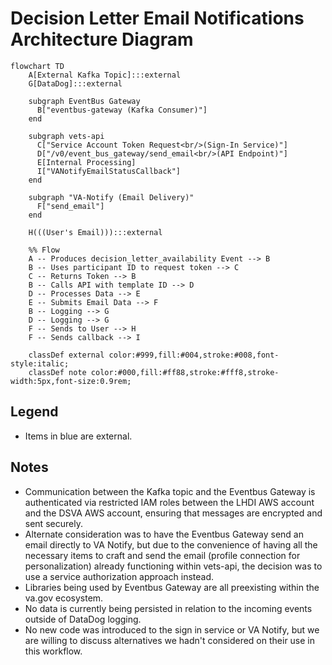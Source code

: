 # Decision Letter Email Notifications Architecture Diagram

```mermaid
flowchart TD
    A[External Kafka Topic]:::external
    G[DataDog]:::external

    subgraph EventBus Gateway
      B["eventbus-gateway (Kafka Consumer)"]
    end

    subgraph vets-api
      C["Service Account Token Request<br/>(Sign-In Service)"]
      D["/v0/event_bus_gateway/send_email<br/>(API Endpoint)"]
      E[Internal Processing]
      I["VANotifyEmailStatusCallback"]
    end

    subgraph "VA-Notify (Email Delivery)"
      F["send_email"]
    end

    H(((User's Email))):::external

    %% Flow
    A -- Produces decision_letter_availability Event --> B
    B -- Uses participant ID to request token --> C
    C -- Returns Token --> B
    B -- Calls API with template ID --> D
    D -- Processes Data --> E
    E -- Submits Email Data --> F
    B -- Logging --> G
    D -- Logging --> G
    F -- Sends to User --> H
    F -- Sends callback --> I

    classDef external color:#999,fill:#004,stroke:#008,font-style:italic;
    classDef note color:#000,fill:#ff88,stroke:#fff8,stroke-width:5px,font-size:0.9rem;
```

## Legend

- Items in blue are external.

## Notes
- Communication between the Kafka topic and the Eventbus Gateway is authenticated via restricted IAM roles between the LHDI AWS
  account and the DSVA AWS account, ensuring that messages are encrypted and sent securely.
- Alternate consideration was to have the Eventbus Gateway send an email directly to VA Notify, but due to the convenience of
  having all the necessary items to craft and send the email (profile connection for personalization) already functioning within
  vets-api, the decision was to use a service authorization approach instead.
- Libraries being used by Eventbus Gateway are all preexisting within the va.gov ecosystem.
- No data is currently being persisted in relation to the incoming events outside of DataDog logging.
- No new code was introduced to the sign in service or VA Notify, but we are willing to discuss alternatives we hadn't considered
  on their use in this workflow.
